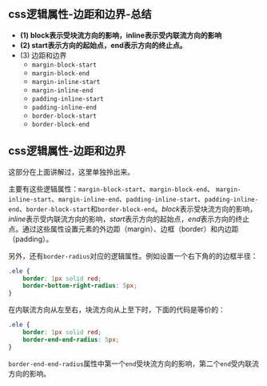 ## css逻辑属性-边距和边界-总结

- **(1) block表示受块流方向的影响，inline表示受内联流方向的影响**
- **(2) start表示方向的起始点，end表示方向的终止点。**
- (3) 边距和边界
  - `margin-block-start`
  - `margin-block-end`
  - `margin-inline-start`
  - `margin-inline-end`
  - `padding-inline-start`
  - `padding-inline-end`
  - `border-block-start`
  - `border-block-end`

## css逻辑属性-边距和边界

这部分在上面讲解过，这里单独拎出来。

主要有这些逻辑属性：`margin-block-start`、`margin-block-end`、 `margin-inline-start`、`margin-inline-end`、`padding-inline-start`、`padding-inline-end`、`border-block-start`和`border-block-end`。*block*表示受块流方向的影响，*inline*表示受内联流方向的影响，*start*表示方向的起始点，*end*表示方向的终止点。通过这些属性设置元素的外边距（margin）、边框（border）和内边距（padding）。

另外，还有`border-radius`对应的逻辑属性。例如设置一个右下角的的边框半径：

```css
.ele {
    border: 1px solid red;
    border-bottom-right-radius: 5px;
}
```

在内联流方向从左至右，块流方向从上至下时，下面的代码是等价的：

```css
.ele {
    border: 1px solid red;
    border-end-end-radius: 5px;
}
```

`border-end-end-radius`属性中第一个`end`受块流方向的影响，第二个`end`受内联流方向的影响。
